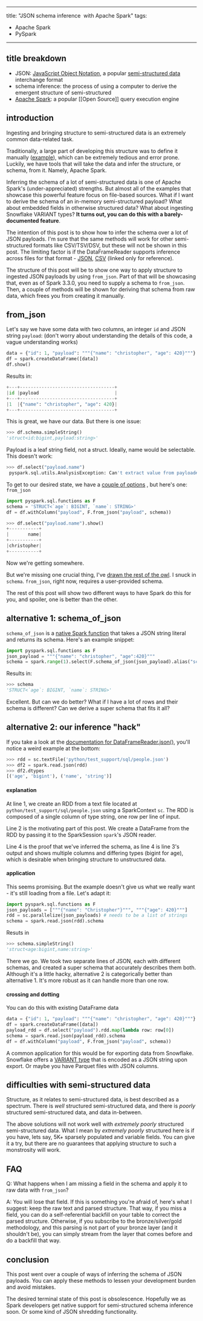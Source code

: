 
---
title: "JSON schema inference  with Apache Spark"
tags:
- Apache Spark
- PySpark
---

## title breakdown

- JSON: [JavaScript Object Notation](https://www.json.org/json-en.html), a popular [semi-structured data](https://en.wikipedia.org/wiki/Semi-structured_data) interchange format 
- schema inference: the process of using a computer to derive the emergent structure of semi-structured
- [Apache Spark](https://spark.apache.org/): a popular [[Open Source]] query execution engine

## introduction

Ingesting and bringing structure to semi-structured data is an extremely common data-related task. 

Traditionally, a large part of developing this structure was to define it manually ([example](https://sparkbyexamples.com/pyspark/pyspark-structtype-and-structfield/)), which can be extremely tedious and error prone. Luckily, we have tools that will take the data and infer the structure, or schema, from it. Namely, Apache Spark.

Inferring the schema of a lot of semi-structured data is one of Apache Spark's (under-appreciated) strengths. But almost all of the examples that showcase this powerful feature focus on file-based sources. What if I want to derive the schema of an in-memory semi-structured payload? What about embedded fields in otherwise structured data? What about ingesting Snowflake VARIANT types? **It turns out, you can do this with a barely-documented feature**. 

The intention of this post is to show how to infer the schema over a lot of JSON payloads. I'm sure that the same methods will work for other semi-structured formats like CSV/TSV/DSV, but these will not be shown in this post. The limiting factor is if the DataFrameReader supports inference across files for that format - [JSON](https://github.com/apache/spark/blob/master/sql/catalyst/src/main/scala/org/apache/spark/sql/catalyst/json/JsonInferSchema.scala), [CSV](https://github.com/apache/spark/blob/master/sql/catalyst/src/main/scala/org/apache/spark/sql/catalyst/csv/CSVInferSchema.scala) (linked only for reference).

The structure of this post will be to show one way to apply structure to ingested JSON payloads by using `from_json`. Part of that will be showcasing that, even as of Spark 3.3.0, you need to supply a schema to `from_json`. Then, a couple of methods will be shown for deriving that schema from raw data, which frees you from creating it manually.


## from_json

Let's say we have some data with two columns, an integer `id` and JSON string `payload`:
(don't worry about understanding the details of this code, a vague understanding works)
```python
data = {"id": 1, "payload": """{"name": "christopher", "age": 420}"""}
df = spark.createDataFrame([data])
df.show()
```

Results in:
```python
+---+-----------------------------------+
|id |payload                            |
+---+-----------------------------------+
|1  |{"name": "christopher", "age": 420}|
+---+-----------------------------------+
```

This is great, we have our data. But there is one issue:
```python
>>> df.schema.simpleString()
'struct<id:bigint,payload:string>'
```

Payload is a leaf string field, not a struct. Ideally, name would be selectable. This doesn't work:
```python
>>> df.select("payload.name")
 pyspark.sql.utils.AnalysisException: Can't extract value from payload#53: need struct type but got string
```

To get to our desired state, we have a [couple of options](https://spark.apache.org/docs/latest/api/python/reference/pyspark.sql/api/pyspark.sql.functions.get_json_object.html#pyspark.sql.functions.get_json_object) , but here's one: `from_json`
```python
import pyspark.sql.functions as F
schema = 'STRUCT<`age`: BIGINT, `name`: STRING>'
df = df.withColumn("payload", F.from_json("payload", schema))
```

```python
>>> df.select("payload.name").show()
+-----------+
|       name|
+-----------+
|christopher|
+-----------+
```

Now we're getting somewhere.

But we're missing one crucial thing, I've [drawn the rest of the owl](https://i.kym-cdn.com/photos/images/original/000/572/078/d6d.jpg). I snuck in `schema`. `from_json`, right now, requires a user-provided schema. 

The rest of this post will show two different ways to have Spark do this for you, and spoiler, one is better than the other. 

## alternative 1: schema_of_json

`schema_of_json` is a [native Spark function](https://spark.apache.org/docs/latest/api/python/reference/pyspark.sql/api/pyspark.sql.functions.schema_of_json.html) that takes a JSON string literal and returns its schema.  Here's an example snippet:

```python
import pyspark.sql.functions as F
json_payload = """{"name": "christopher", "age":420}"""
schema = spark.range(1).select(F.schema_of_json(json_payload).alias("schema")).collect()[0]["schema"]
```

Results in:

```python
>>> schema                                                                      
'STRUCT<`age`: BIGINT, `name`: STRING>'
```

Excellent. But can we do better? What if I have a lot of rows and their schema is different? Can we derive a super schema that fits it all?

## alternative 2: our inference "hack"

If you take a look at the [documentation for DataFrameReader.json()](https://spark.apache.org/docs/latest/api/python/reference/pyspark.sql/api/pyspark.sql.DataFrameReader.json.html#pyspark.sql.DataFrameReader.json), you'll notice a weird example at the bottom:

```python
>>> rdd = sc.textFile('python/test_support/sql/people.json')
>>> df2 = spark.read.json(rdd) 
>>> df2.dtypes 
[('age', 'bigint'), ('name', 'string')]
```

#### explanation

At line 1, we create an RDD from a text file located at `python/test_support/sql/people.json` using a SparkContext `sc`. The RDD is composed of a single column of type string, one row per line of input.

Line 2 is the motivating part of this post. We create a DataFrame from the RDD by passing it to the SparkSession `spark`'s JSON reader.

Line 4 is the proof that we've inferred the schema, as line 4 is line 3's output and shows multiple columns and differing types (bigint for age), which is desirable when bringing structure to unstructured data.

#### application

This seems promising. But the example doesn't give us what we really want - it's still loading from a file. Let's adapt it:

```python
import pyspark.sql.functions as F
json_payloads = ["""{"name": "Christopher"}""", """{"age": 420}"""]
rdd = sc.parallelize(json_payloads) # needs to be a list of strings
schema = spark.read.json(rdd).schema
```

Resuts in
```python
>>> schema.simpleString()
'struct<age:bigint,name:string>'
```

There we go. We took two separate lines of JSON, each with different schemas, and created a super schema that accurately describes them both. Although it's a little hacky, alternative 2 is categorically better than alternative 1. It's more robust as it can handle more than one row.

#### crossing and dotting

You can do this with existing DataFrame data

```python
data = {"id": 1, "payload": """{"name": "christopher", "age": 420}"""}
df = spark.createDataFrame([data])
payload_rdd = df.select("payload").rdd.map(lambda row: row[0])
schema = spark.read.json(payload_rdd).schema
df = df.withColumn("payload", F.from_json("payload", schema))
```

A common application for this would be for exporting data from Snowflake. Snowflake offers a [VARIANT type](https://docs.snowflake.com/en/sql-reference/data-types-semistructured.html#variant) that is encoded as a JSON string upon export. Or maybe you have Parquet files with JSON columns.

## difficulties with semi-structured data

Structure, as it relates to semi-structured data, is best described as a spectrum. There is _well_ structured semi-structured data, and there is _poorly_ structured semi-structured data, and data in-between.

The above solutions will not work well with _extremely poorly_ structured semi-structured data. What I mean by _extremely poorly_ structured here is if you have, lets say, 5K+ sparsely populated and variable fields. You can give it a try, but there are no guarantees that applying structure to such a monstrosity will work.

## FAQ

Q: What happens when I am missing a field in the schema and apply it to raw data with `from_json`?

A: You will lose that field. If this is something you're afraid of, here's what I suggest: keep the raw text and parsed structure. That way, if you miss a field, you can do a self-referential backfill on your table to correct the parsed structure. Otherwise, if you subscribe to the bronze/silver/gold methodology, and this parsing is not part of your bronze layer (and it shouldn't be), you can simply stream from the layer that comes before and do a backfill that way.

## conclusion

This post went over a couple of ways of inferring the schema of JSON payloads. You can apply these methods to lessen your development burden and avoid mistakes.

The desired terminal state of this post is obsolescence. Hopefully we as Spark developers  get native support for semi-structured schema inference soon. Or some kind of JSON shredding functionality.